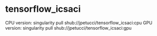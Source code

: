 # tensorflow_icsaci

CPU version: singularity pull shub://jpetucci/tensorflow_icsaci:cpu
GPU version: singularity pull shub://jpetucci/tensorflow_icsaci:gpu
